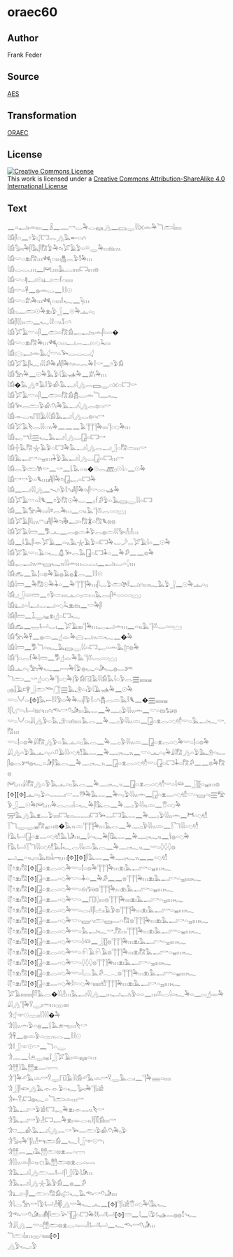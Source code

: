 # oraec60

## Author

Frank Feder

## Source

[AES](https://github.com/simondschweitzer/aes)

## Transformation

[ORAEC](https://oraec.github.io/)

## License

<a rel="license" href="http://creativecommons.org/licenses/by-sa/4.0/"><img alt="Creative Commons License" style="border-width:0" src="https://i.creativecommons.org/l/by-sa/4.0/88x31.png" /></a><br />This work is licensed under a <a rel="license" href="http://creativecommons.org/licenses/by-sa/4.0/">Creative Commons Attribution-ShareAlike 4.0 International License</a>

## Text

𓈖𓏏𓂝𓏤𓏛𓏥𓈖𓏎𓈖𓊃𓎡𓂋𓅆𓂋𓈐𓂻𓈖𓈙𓇾𓇋𓇋𓏴𓏛𓅆𓆓𓂧𓌃𓏤𓏥<br>
𓇋𓀁𓋴𓏏𓈖𓏌𓅱𓋑𓉐𓂋𓂻𓅓𓄡𓏏𓏤𓄹<br>
𓇋𓀁𓅭𓏤𓅆𓋴𓅓𓋴𓀗𓅱𓅆𓏌𓏤𓅯𓄿𓅱𓏏𓏖𓇾𓅆𓏥𓁶𓏤𓊪𓏭<br>
𓇋𓀁𓎟𓏏𓁷𓏤𓀗𓏥𓆈𓏏𓏥𓆣𓂋𓅱𓀾𓅆𓏥<br>
𓇋𓀁𓂋𓂋𓈒𓏥𓈖𓋞𓈒𓏥𓅓𓐛𓏤𓏥𓉐𓏤𓏥𓊖<br>
𓇋𓀁𓎟𓏏𓊢𓂝𓇳𓏤𓂞𓏛𓆳𓏏𓏤𓏥<br>
𓇋𓀁𓎟𓏏𓋹𓈖𓐍𓏛𓂋𓈖𓎛𓎛𓇳<br>
𓇋𓀁𓎟𓏏𓁨𓏤𓅆𓏥𓆈𓏏𓏥𓎛𓆑𓈖𓆐𓏥<br>
𓇋𓀁𓊪𓊃𓂧𓇳𓅆𓁷𓏤𓅱𓃀𓈖𓇳𓅆𓊵𓏏𓊪<br>
𓇋𓀁𓋴𓇛𓇛𓏭𓏛𓈖𓆑𓇋𓎛𓏏𓏭𓄈𓏏𓄹<br>
𓇋𓀁𓅯𓄿𓎟𓏏𓋴𓈖𓂧𓏏𓀗𓀁𓉻𓂝𓏭𓏛𓋴𓏏𓏏�<br>
𓇋𓀁𓎟𓏏𓁷𓏤𓀗𓅆𓏥𓆈𓏏𓏥𓂝𓂋𓂝𓏏𓆇𓆗𓏥<br>
𓇋𓀁𓈍𓂝𓏛𓅓𓋑𓎟𓏏𓅨𓂋𓂋𓂋𓋑<br>
𓇋𓀁𓅯𓄿𓋴𓆑𓏤𓇋𓇋𓀔𓅆𓀻𓋴𓅆𓏌𓏤𓄑𓂋𓅆𓎛𓎡𓈖𓏌𓅱𓀁<br>
𓇋𓀁𓅡𓏤𓅆𓈖𓇳𓅆𓅓𓅱𓇋𓄿𓊛𓅆𓈖𓁨𓏤𓅆𓏥<br>
𓇋𓀁�𓅓𓂻𓎼𓄿𓎛𓅱𓀉𓅓𓂝𓇋𓂻𓂋𓈙𓇾𓏏𓏴𓏏𓉐𓎡<br>
𓇋𓀁𓅯𓄿𓎟𓏏𓋴𓈖𓂧𓏏𓀗𓀁𓆣𓂋𓏛𓆓𓊃𓆑<br>
𓇋𓀁𓅨𓂋𓂧𓅱𓀉𓄣𓏤𓅆𓅓𓂝𓇋𓂻𓂋𓊖𓏏𓏤𓎡<br>
𓇋𓀁𓁹𓂋𓏭𓉔𓄿𓇋𓇋𓀁𓅓𓂝𓇋𓂻𓂋𓊖𓏏𓏤𓎡<br>
𓇋𓀁𓅯𓄿𓌸𓂋𓇋𓇋𓏏𓏭𓅆𓈖𓈖𓈖𓄿𓊹𓊹𓊹𓅆𓏥𓊹𓏏𓆇𓅆𓏥<br>
𓇋𓀁𓉻𓎔𓎛𓈗𓆑𓅓𓂝𓇋𓂻𓂋𓉗𓏏𓉐𓎡<br>
𓇋𓀁𓏶𓅓𓀗𓇼𓄿𓅱𓏏𓉐𓅆𓅓𓂝𓇋𓂻𓂋𓂝𓃀𓏏𓀗𓏛𓏥𓎡<br>
𓇋𓀁𓅓𓂝𓎡𓏏𓈇𓏤𓏥𓇓𓅱𓅓𓂝𓇋𓂻𓂋𓉗𓏏𓉐𓏥𓎡<br>
𓇋𓀁𓂋𓅱𓂧𓌗𓎡𓈖𓎡𓈖𓌰𓅓𓏏𓏭�𓇳𓂋𓊏𓊪𓇳𓇋𓏏𓈖𓇳𓅆<br>
𓇋𓀁𓎡𓎡𓅱𓏏𓆰𓏥𓀻𓋴𓅆𓏌𓏤𓉗𓉻𓏏𓉐𓅆<br>
𓇋𓀁𓈖𓂝𓇋𓇋𓂻𓈖𓍇𓏌𓅱𓎛𓄹𓀻𓋴𓅆𓏌𓏤𓋴𓎡𓏏𓏏𓊛𓅆<br>
𓇋𓀁𓅯𓄿𓎟𓏏𓎛𓆰𓈖𓏌𓅱𓀗𓇳𓅆𓂋𓈖𓊪𓆳𓀔𓅱𓏏𓅓𓈙𓇾𓇋𓇋𓏏𓉐<br>
𓇋𓀁𓈖𓄿𓅡𓏤𓅆𓏥𓇋𓎼𓂋𓅆𓏥𓈖𓏏𓏭𓅓𓊹𓌨𓂋𓏏𓏏𓈉<br>
𓇋𓀁𓅯𓄿𓋴𓇋𓊪𓏭𓍼𓏤𓀻𓋴𓅆𓏌𓏤𓇗𓂝𓏏𓀗𓇇𓏏𓀗𓆰𓊖𓊖<br>
𓇋𓀁𓅯𓄿𓇋𓏠𓈖𓀄𓂜𓈖𓂋𓐍𓏛𓇓𓅱𓂋𓐍𓏛𓇋𓇋𓅚𓁐𓁐𓏥<br>
𓇋𓀁𓈖𓌰𓅓𓋴𓁺𓅯𓄿𓈖𓏏𓏭𓅓𓇼𓄿𓅱𓏏𓉐𓅆𓂋𓌳𓂂𓂂𓅯𓄿𓇋𓏏𓈖𓇳𓅆<br>
𓇋𓀁𓅯𓄿𓎟𓏏𓄿𓏏𓆑𓋚𓅨𓂋𓅓𓉗𓏏𓉐𓇓𓏏𓈖𓅆𓀔𓈖𓈖𓊖𓅆<br>
𓇋𓀁𓉻𓂝𓏭𓏛𓈙𓆑𓏭𓇋𓇋𓏛𓏥𓂋𓐛𓏤𓈖𓂝𓏤𓂋𓏏𓆭𓏥<br>
𓇋𓀁𓃹𓈖𓅓𓌀𓏏𓊖𓅆𓄿𓐍𓄿𓐍𓇇𓂋𓈖𓎛𓎛𓇳<br>
𓇋𓀁𓇋𓏠𓈖𓅆𓀗𓇳𓅆𓇓𓏏𓈖𓅆𓊹𓊹𓊹𓅆𓏥𓋴𓂋𓅱𓂧𓌗𓎛𓂝𓏤𓄹𓏥𓆑𓅓𓅱𓃀𓈖𓇳𓅆𓊵𓏏𓊪<br>
𓇋𓀁𓈎𓃀𓄲𓏠𓈖𓏌𓅱𓏛𓏥𓊵𓏏𓊪𓏛𓏥𓅓𓂋𓏤𓋴𓍬𓏏𓏏𓏏𓏏𓈉<br>
𓇋𓀁𓂞𓏏𓇋𓂝𓂋𓂝𓏏𓆇𓆗𓁷𓏤𓁶𓏤𓈖𓎟𓅆𓋴<br>
𓇋𓀁𓋴𓏠𓈖𓍖𓇾𓏤𓈇𓁷𓏤𓊨𓏏𓉐𓆑<br>
𓇋𓀁𓃹𓈖𓉿𓂡𓂋𓏤𓈖𓅯𓄿𓏤𓏤𓏤𓏤𓊹𓅆𓏥𓉻𓂝𓏛𓏥𓈖𓏏𓏭𓅓𓊹𓌨𓂋𓏏𓏏𓈉<br>
𓇋𓀁𓅡𓏤𓅆𓋹𓈖𓐍𓏛𓈖𓊨𓁹𓅆𓈍𓂝𓏭𓏛𓆑𓈖�𓅆<br>
𓇋𓀁𓇋𓏠𓈖𓀄𓆓𓏏𓏤𓆑𓅓𓈙𓇾𓇋𓇋𓏏𓉐𓉻𓏏𓏛𓅓𓉺𓏌𓊖𓅆<br>
𓇋𓀁𓊹𓏏𓂋𓆳𓅆𓇋𓏠𓈖𓀄𓊨𓁹𓅆𓅓𓊹𓌨𓂋𓏏𓏏𓈉<br>
𓇋𓀁𓊵𓏏𓊪𓅡𓏤𓅆𓆑𓈖𓇯𓅆𓇋𓅱𓐍𓆑𓏏𓀏𓆑𓐍𓂋𓀒<br>
𓆓𓂧𓈖𓎡𓊨𓏏𓆇𓅆𓊹𓏏𓆇𓅆𓊤𓅱𓀁𓉔𓄿𓇋𓇋𓀁𓅓𓇋𓏏𓅱𓂋𓈗𓈘𓈇<br>
𓊪𓐍𓆼𓄿𓍸𓋁𓃀𓂧𓆝𓃂𓈗𓅓𓄂𓏏𓏤𓅱𓇋𓄿𓊛𓅆𓈖𓇳𓅆<br>
𓎟𓏏𓄋𓏏𓏤[⯑]𓅓𓍿𓎛𓎛𓅱𓏏𓅆𓅆𓏥𓋴𓅱𓎛𓏏𓄹𓆣𓂋𓏛𓅓𓎛𓆰𓈖�𓈗𓈘𓈇<br>
𓎛𓋴𓈎𓌪𓂡𓁶𓏤𓄹𓏥𓏌𓏤𓆞𓎡𓄣𓏤𓀏𓏥𓅓𓂋𓈖𓅆𓊃𓊪𓅱𓇋𓇋𓏭𓏛𓈖𓎟𓏏𓁶𓏤𓃒𓊖<br>
𓎟𓏏𓄋𓏏𓏤𓇍𓇋𓂻𓅱𓏏𓅓𓄂𓏏𓏤𓁶𓏤𓏥𓅓𓂋𓈖𓅆𓊃𓊪𓅱𓇋𓇋𓏭𓏛𓈖𓉗𓏏𓁷𓂋𓏏𓆇𓁗𓎟𓏏𓅓𓂝𓆑𓎡𓈒𓀗𓏥<br>
𓎟𓏏𓌀𓏏𓊖𓅆𓇍𓇋𓀗𓂻𓅱𓏏𓅓𓊵𓏏𓊪𓅓𓂋𓈖𓅆𓊃𓊪𓅱𓇋𓇋𓏭𓏛𓈖𓉗𓏏𓁷𓂋𓏏𓆇𓅆𓎟𓏏𓌀𓏏𓊖𓅆<br>
𓇍𓇋𓂻𓏏𓅱𓅓𓊵𓏏𓊪𓏏𓍔𓄿𓇋𓇋𓏏𓆇𓁗𓅓𓂋𓈖𓅆𓊃𓊪𓆑𓏭𓈖𓎟𓏏𓊵𓏏𓊪𓅆𓇍𓇋𓀗𓂻𓏏𓅱𓅓𓄂𓏏𓏤𓂋𓋴𓐍𓂋𓀒𓐍𓆑𓏏𓀏𓋴𓅓𓂋𓈖𓅆𓊃𓊪𓆑𓏭𓈖𓉗𓏏𓁷𓂋𓏏𓆇𓁗𓎟𓏏𓉗𓏏𓉐𓇓𓏏𓀗𓀔𓈖𓈖𓊖𓅆𓀗𓊖<br>
𓋞𓈒𓏥𓇍𓇋𓀗𓂻𓏏𓅱𓅓𓊵𓏏𓊪𓅓𓂋𓈖𓅆𓊃𓊪𓆑𓏭𓈖𓉗𓏏𓁷𓂋𓏏𓆇𓁗𓎟𓏏𓇋𓆛𓈖𓃀𓊅𓏏𓈇𓏤𓏥𓊖<br>
[⯑][⯑]𓊵𓏏𓊪𓅱𓏏𓂋𓐛𓏤𓎟𓂋𓇥𓅆𓅓𓂋𓈖𓅆𓏏𓊪𓅱𓇋𓇋𓏭𓏛𓈖𓉗𓏏𓁷𓂋𓏏𓆇𓁗𓎟𓏏𓈙𓏏𓏤𓈗𓅟<br>
𓅱𓃀𓈖𓇳𓅆𓋞𓈒𓏥𓅆𓂋𓐛𓏤𓇋𓏏𓆑𓅆𓋴𓅓𓂋𓈖𓅆𓊃𓊪𓅱𓇋𓇋𓏭𓏛𓈖𓎰𓏏𓆇𓅆<br>
𓈝𓅓𓂻𓅓𓁷𓂋𓅱𓏥𓉐𓏤𓏥𓂋𓐛𓏤𓉐𓅨𓂋𓉐𓅓𓂋𓈖𓅆𓊃𓊪𓅱𓇋𓇋𓏭𓏛𓈖𓋫𓏏𓆇𓁗<br>
𓇅𓆓𓇾𓇾𓈇𓀗𓈇𓏥𓊖�𓅓𓏭𓏛𓊹𓊹𓊹𓅆𓏥𓅓𓂋𓈖𓅆𓊃𓊪𓅱𓇋𓇋𓏭𓏛𓈖𓇅𓆓𓇋𓇋𓏏𓆇𓁗<br>
𓌂𓅓𓂡𓉗𓏏𓁷𓂋𓏏𓆇𓁗𓅓𓌙𓀏𓏥𓈖𓇋𓏏𓆑𓅆𓋴𓅓𓂋𓈖𓅆𓊃𓊪𓆑𓏭𓈖𓌂𓐍𓏏𓆇𓅆<br>
𓌂𓅓𓂡𓇅𓆓𓇋𓇋𓏏𓆇𓁗𓅓𓄤𓆑𓂋𓇋𓇋𓏤𓏛𓅓𓂋𓈖𓅆𓊃𓊪𓆑𓏭𓈖𓎟𓏏𓆭𓆭𓆭𓊖<br>
𓂝𓈖𓏏𓏭𓈒𓏥𓅓𓁶𓏤𓄥𓏤𓁸𓏥[⯑][⯑]𓋴𓅓𓂋𓈖𓅆𓊃𓊪𓆑𓏭𓈖𓈖𓏏𓆇𓁗<br>
𓇋𓐩𓏌𓁷𓏤𓀗[⯑]𓉗𓏏𓁷𓂋𓏏𓆇𓅆𓎟𓏏𓌀𓏏𓊖𓅆𓊹𓊹𓊹𓅆𓏥𓁷𓏤𓅓𓂝𓎡𓏏𓈇𓏤𓏥𓆑<br>
𓇋𓐩𓏌𓁷𓏤𓀗[⯑]𓉗𓏏𓁷𓂋𓏏𓆇𓅆𓎟𓏏𓇓𓏏𓈖𓅆𓀔𓈖𓈖𓊖𓊹𓊹𓊹𓅆𓏥𓁷𓏤𓅓𓂝𓎡𓏏𓈇𓏤𓏥𓆑<br>
𓇋𓐩𓏌𓁷𓏤𓀗[⯑]𓉗𓏏𓁷𓂋𓏏𓆇𓅆𓎟𓏏𓁶𓏤𓃒𓊖𓊹𓊹𓊹𓅆𓏥𓁷𓏤𓅓𓂝𓎡𓏏𓈇𓏤𓏥𓆑<br>
𓇋𓐩𓏌𓁷𓏤𓀗[⯑]𓉗𓏏𓁷𓂋𓏏𓆇𓅆𓎟𓏏𓈖𓉔𓆭𓏥𓊖𓊹𓊹𓊹𓅆𓏥𓁷𓏤𓅓𓂝𓎡𓏏𓈇𓏤𓏥𓆑<br>
𓇋𓐩𓏌𓁷𓏤𓀗[⯑]𓉗𓏏𓁷𓂋𓏏𓆇𓅆𓎟𓏏𓂋𓏤𓎛𓋴𓐟𓏤𓄿𓅱𓊖𓊹𓊹𓊹𓅆𓏥𓁷𓏤𓅓𓂝𓎡𓏏𓈇𓏤𓏥𓆑<br>
𓇋𓐩𓏌𓁷𓏤𓀗[⯑]𓉗𓏏𓁷𓂋𓏏𓆇𓅆𓎟𓏏𓈙𓏏𓏤𓂧𓈙𓂋𓏏𓀗𓊖𓊹𓊹𓊹𓅆𓏥𓁷𓏤𓅓𓂝𓎡𓏏𓈇𓏤𓏥𓆑<br>
𓇋𓐩𓏌𓁷𓏤𓀗[⯑]𓉗𓏏𓁷𓂋𓏏𓆇𓅆𓎟𓏏𓅓𓂝𓆑𓎡𓈒𓀗𓏥𓊹𓊹𓊹𓅆𓏥𓁷𓏤𓅓𓂝𓎡𓏏𓈇𓏤𓏥𓆑<br>
𓇋𓐩𓏌𓁷𓏤𓀗[⯑]𓉗𓏏𓁷𓂋𓏏𓆇𓅆𓎟𓏏𓇋𓆛𓈖𓃀𓊅𓊖𓊹𓊹𓊹𓅆𓏥𓁷𓏤𓅓𓂝𓎡𓏏𓈇𓏤𓏥𓆑<br>
𓇋𓐩𓏌𓁷𓏤𓀗[⯑]𓉗𓏏𓁷𓂋𓏏𓆇𓅆𓎟𓏏𓍯𓄿𓍯𓄿𓊖𓊹𓊹𓊹𓅆𓏥𓁷𓏤𓀗𓅓𓂝𓎡𓏏𓈇𓏤𓏥𓆑<br>
𓇋𓐩𓏌𓁷𓏤𓀗[⯑]𓉗𓏏𓁷𓂋𓏏𓆇𓅆𓎟𓏏𓆭𓆭𓆭𓊖𓊹𓊹𓊹𓅆𓏥𓁷𓏤𓅓𓂝𓎡𓏏𓈇𓏤𓏥𓆑<br>
𓇋𓐩𓏌𓁷𓏤𓀗[⯑]𓉗𓏏𓁷𓂋𓏏𓆇𓅆𓎟𓏏𓇋𓐛𓅓𓀔𓂃𓂃𓊖𓊹𓊹𓊹𓅆𓏥𓁷𓏤𓅓𓂝𓎡𓏏𓈇𓏤𓏥𓆑<br>
𓇋𓐩𓏌𓁷𓏤𓀗[⯑]𓉗𓏏𓁷𓂋𓏏𓆇𓅆𓎛𓏌𓏏𓆇𓅆𓎆𓏤𓏤𓏤𓏤𓏤𓏤𓁗𓊹𓊹𓊹𓅆𓏥𓁷𓏤𓅓𓂝𓎡𓏏𓈇𓏤𓏥𓆑<br>
𓅯𓄿𓏤𓏤𓏤𓏤𓏤𓏤𓏤𓏤𓏤𓋴𓍋𓅓𓂋�𓇋𓇋𓁐𓏥𓅓𓂝𓇋𓇋𓂻𓈖𓏥𓂝𓂝𓏤𓅱𓏏𓏏𓈖𓏥𓌨𓂋𓇋𓏏𓆑𓅆𓏏𓈖𓏥𓊨𓁹𓅆<br>
𓇍𓇋𓂻𓊹𓅆𓎃𓇾𓏤𓏛𓏥𓊔𓏤𓏤𓏤𓏤<br>
𓀞𓋑𓎱𓇳𓊔𓏤𓏤𓇋𓍘𓇋𓇋�𓅆<br>
𓀞𓇛𓇛𓏭𓏛𓅱𓏏𓐍𓈖𓌰𓅓𓂉𓁸𓏥𓌸𓎡<br>
𓀞𓋹𓈖𓐍𓏛𓅱𓏏𓊔𓏭𓂋𓈖𓎛𓎛𓇳<br>
𓀞𓎛𓃀𓎱𓇳𓎡𓈖𓆓𓏏𓇾<br>
𓀞𓊃𓈖𓇋𓂉𓇾𓏤𓈇𓍏𓃀𓅯𓄿𓏤𓏛𓈐𓏏𓏥<br>
𓀞𓊽𓊽𓍘𓅓𓊽𓊽𓁷𓂋𓏏𓇯<br>
𓀞𓊹𓅆𓄔𓅓𓏛𓎡𓎃𓇾𓉔𓄿𓇋𓇋𓀁𓄔𓅓𓏛𓎡𓎃𓇾𓅓𓂋𓏤𓈖𓊹𓅆𓈈𓏏𓏤𓏥<br>
𓀞𓃀𓋴𓆟𓂻𓅓𓁹𓁹𓅱𓏏𓆑𓅭𓏤𓅆𓊹𓍛𓏤𓀀<br>
𓀞𓍉𓎃𓏤𓉐𓐍𓆑𓏏𓆓𓂧𓏛𓏥𓎡<br>
𓀞𓅓𓂝𓎡𓅱𓀀𓉐𓉻𓅆𓁷𓏤𓁹𓂋𓏭𓌸𓎡<br>
𓀞𓅓𓂝𓎡𓅱𓁐𓉐𓉻𓅆𓁷𓏤𓁹𓂋𓏭𓎛𓋴𓎿𓀁𓏥𓎡<br>
𓀞𓈞𓊃𓀉𓅓𓂝𓇋𓂻𓂋𓎡𓅨𓂋𓂧𓅱𓀉𓄣𓏤𓅆𓊪𓅱<br>
𓀞𓅭𓏤𓅆𓊹𓍛𓏤𓁐𓄞𓂧𓀁𓈖𓆑𓎛𓃀𓎱𓇳𓍼𓏤<br>
𓀞𓊽𓊽𓂋𓈖𓏤𓅓𓊽𓊽𓂧𓊖𓁷𓂋𓏏𓇯<br>
𓀞𓇛𓇛𓏭𓏛𓋴𓏏𓏭𓐏𓅓𓊽𓊽𓂧𓊖𓁷𓂋𓏏𓇯<br>
𓀞𓅓𓂝𓇋𓂻𓂧𓂋𓂡𓋴𓃀𓇋𓅱𓌙𓀏𓏥<br>
𓀞𓅓𓂝𓇋𓂻𓇼𓄿𓅱𓀁𓈖𓐍𓈖𓀔<br>
𓀞𓂞𓏏𓋴𓈖𓂧𓏏𓀗𓀁𓅾𓆑𓅓𓆞𓎡𓄣𓏤𓀏𓏥<br>
𓀞𓇋𓂋𓅡𓏤𓎡𓇋𓅱𓂡𓁐𓌞𓋴𓂻𓎟𓅆𓆑𓂜𓈖[⯑]𓊹𓍛𓏤𓀀𓎰𓏏𓆇𓅆𓇋𓅓𓆑<br>
𓀞𓆞𓎡𓄣𓏤𓀏𓏥𓄟𓋴𓂧𓅪𓊹𓉗𓏏𓉐𓅆𓎛𓂡𓂡[⯑]𓏠𓈖𓇋𓈖𓇋𓅱𓊧𓊛𓂋𓐍𓐍𓄈𓄹𓆑<br>
𓀞𓇍𓇋𓂻𓈖𓎟𓏏𓊽𓊽𓂧𓊖𓁷𓂋𓏏𓇯𓎛𓂡𓂡𓈖𓆑𓆞𓎡𓄣𓏤𓀏𓏥<br>
𓆓𓂧𓌃𓏤𓏥𓊔𓎆𓏤𓏤𓏤𓏤𓏤𓏤[⯑]<br>
𓂻𓅱𓆑𓊪𓅱<br>

